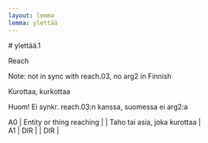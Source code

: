 ```yaml
---
layout: lemma
lemma: ylettää
---
```


<div class="sense">
# <span class="sensename">ylettää.1</span>

<span class="description">Reach</span>

Note: not in sync with reach.03, no arg2 in Finnish

<span class="description">Kurottaa, kurkottaa</span>

Huom! Ei synkr. reach.03:n kanssa, suomessa ei arg2:a

A0 | Entity or thing reaching |   | Taho tai asia, joka kurottaa |  
A1 | DIR |   | DIR |  

</div>

